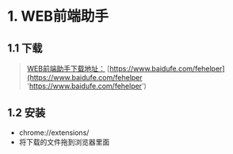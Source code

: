 # 1. WEB前端助手 #
## 1.1 下载 ##

> [WEB前端助手下载地址：](https://www.baidufe.com/fehelper 'https://www.baidufe.com/fehelper')
[https://www.baidufe.com/fehelper](https://www.baidufe.com/fehelper 'https://www.baidufe.com/fehelper')

## 1.2 安装 ##

*  chrome://extensions/
* 将下载的文件拖到浏览器里面